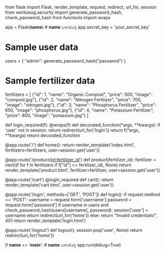 from flask import Flask, render_template, request, redirect, url_for, session
from werkzeug.security import generate_password_hash, check_password_hash
from functools import wraps

app = Flask(__name__)  # __name__ ಬಳಸಿಕೊಳ್ಳಿ
app.secret_key = 'your_secret_key'

# Sample user data
users = {
    "admin": generate_password_hash("password")
}

# Sample fertilizer data
fertilizers = [
    {"id": 1, "name": "Organic Compost", "price": 500, "image": "compost.jpg"},
    {"id": 2, "name": "Nitrogen Fertilizer", "price": 700, "image": "nitrogen.jpg"},
    {"id": 3, "name": "Phosphorus Fertilizer", "price": 650, "image": "phosphorus.jpg"},
    {"id": 4, "name": "Potassium Fertilizer", "price": 800, "image": "potassium.jpg"}
]

def login_required(f):
    @wraps(f)
    def decorated_function(*args, **kwargs):
        if 'user' not in session:
            return redirect(url_for('login'))
        return f(*args, **kwargs)
    return decorated_function

@app.route('/')
def home():
    return render_template('index.html', fertilizers=fertilizers, user=session.get('user'))

@app.route('/product/<int:fertilizer_id>')
def product(fertilizer_id):
    fertilizer = next((f for f in fertilizers if f["id"] == fertilizer_id), None)
    return render_template('product.html', fertilizer=fertilizer, user=session.get('user'))

@app.route('/cart')
@login_required
def cart():
    return render_template('cart.html', user=session.get('user'))

@app.route('/login', methods=['GET', 'POST'])
def login():
    if request.method == 'POST':
        username = request.form['username']
        password = request.form['password']
        if username in users and check_password_hash(users[username], password):
            session['user'] = username
            return redirect(url_for('home'))
        else:
            return "Invalid credentials!", 401
    return render_template('login.html')

@app.route('/logout')
def logout():
    session.pop('user', None)
    return redirect(url_for('home'))

if __name__ == '__main__':  # __name__ ಬಳಸಿಕೊಳ್ಳಿ
    app.run(debug=True)
